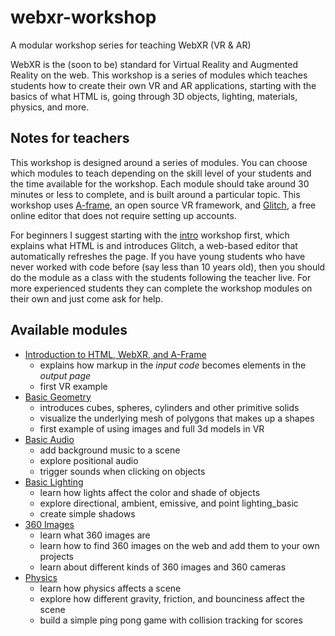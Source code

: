 # webxr-workshop

A modular workshop series for teaching WebXR (VR &amp; AR)

WebXR is the (soon to be) standard for Virtual Reality and Augmented Reality on the web. This
workshop is a series of modules which teaches students how to create their own VR and AR
applications, starting with the basics of what HTML is, going through 3D objects, lighting,
materials, physics, and more.

## Notes for teachers

This workshop is designed around a series of modules. You can choose which modules to teach depending on the skill level of your students and the time available for the workshop.
Each module should take around 30 minutes or less to complete, and is built around a particular topic. This workshop uses [A-frame](https://aframe.io/), an open source VR framework, and [Glitch](https://glitch.com/), a free online editor that does not require setting up accounts.

For beginners I suggest starting with the [intro](intro/) workshop first, which explains what HTML is and introduces Glitch, a web-based editor that automatically refreshes the page. If you have
young students who have never worked with code before (say less than 10 years old), then you should
do the module as a class with the students following the teacher live. For more experienced
students they can complete the workshop modules on their own and just come ask for help.


## Available modules

* [Introduction to HTML, WebXR, and A-Frame](intro/)
  * explains how markup in the *input code* becomes elements in the *output page*
  * first VR example
* [Basic Geometry](geometry_basic/)
  * introduces cubes, spheres, cylinders and other primitive solids
  * visualize the underlying mesh of polygons that makes up a shapes
  * first example of using images and full 3d models in VR
* [Basic Audio](audio_basic/)
  * add background music to a scene
  * explore positional audio
  * trigger sounds when clicking on objects
* [Basic Lighting](lighting_basic/)
  * learn how lights affect the color and shade of objects
  * explore directional, ambient, emissive, and point lighting_basic
  * create simple shadows
* [360 Images](360images/)
  * learn what 360 images are
  * learn how to find 360 images on the web and add them to your own projects
  * learn about different kinds of 360 images and 360 cameras
* [Physics](physics/)
  * learn how physics affects a scene
  * explore how different gravity, friction, and bounciness affect the scene
  * build a simple ping pong game with collision tracking for scores
